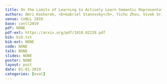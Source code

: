 ```yaml
---
title: On the Limits of Learning to Actively Learn Semantic Representations
authors: Omri Koshorek, <b>Gabriel Stanovsky</b>, Yichu Zhou, Vivek Srikumar and Jonathan Berant
venue: CoNLL 2019
base: conll2019
pdf: NONE
pdf-ext: https://arxiv.org/pdf/1910.02228.pdf
bib: bib.txt
bib-ext: NONE
code: NONE
talk: NONE
slides: NONE
poster: NONE
layout: post
date: 01-01-2019
categories: [eval]
---
```

